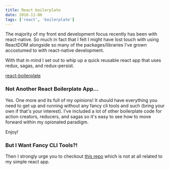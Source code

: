 ```yaml
---
title: React boilerplate
date: 2016-11-06
tags: ['react', 'boilerplate']
---
```


The majority of my front end development focus recently has been with react-native. So much in fact that I felt I might have lost touch with using ReactDOM alongside so many of the packages/libraries I've grown accostumed to with react-native development.

<!--more-->

With that in mind I set out to whip up a quick reusable react app that uses
redux, sagas, and redux-persist.

[react-boilerplate](https://github.com/deldreth/react-boilerplate)

### Not Another React Boilerplate App...

Yes. One more and its full of my opinions! It should have everything you need
to get up and running without any fancy cli tools and such (bring your own if
that's your interest). I've included a lot of other boilerplate code for
action creators, reducers, and sagas so it's easy to see how to move forward
within my opionated paradigm.

Enjoy!

### But I Want Fancy CLI Tools?!

Then I strongly urge you to checkout
[this repo](https://github.com/mxstbr/react-boilerplate) which is not at all
related to my simple react app.
